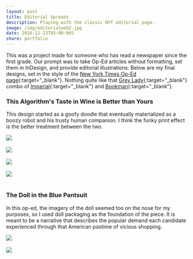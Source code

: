 ```yaml
---
layout: post
title: Editorial Spreads
description: Playing with the classic NYT editorial page.
image: /img/editorialweb2.jpg
date: 2016-12-23T05:00:00S
share: portfolio 
---
```


This was a project made for someone who has read a newspaper since the first grade. Our prompt was to take Op-Ed articles without formatting, set them in InDesign, and provide editorial illustrations. Below are my final designs, set in the style of the [New York Times Op-Ed page](https://www.nytimes.com/interactive/2010/09/25/opinion/opedat40-illustration.html?_r=1&){:target="_blank"}. Nothing quite like that [Grey Lady](https://books.google.com/books?id=tE4EAAAAMBAJ&pg=PA152&dq=%22the+gray+lady%22+%22new+york+times%22&hl=en&sa=X&ei=tokrT_DMKK7aiQKwttTgCg&ved=0CDwQ6AEwAA#v=onepage&q=%22the%20gray%20lady%22%20%22new%20york%20times%22&f=false){:target="_blank"} combo of [Imperial](https://www.myfonts.com/fonts/bitstream/imperial/?refby=MarkFonts){:target="_blank"} and [Bookman](https://www.myfonts.com/fonts/bitstream/bookman/?refby=MarkFonts){:target="_blank"}. 

### This Algorithm's Taste in Wine is Better than Yours

This design started as a goofy doodle that eventually materialized as a boozy robot and his trusty human companion. I think the funky print effect is the better treatment between the two.

<img class="col three lazyload" src="/img/Editorial4.jpg" data-action="zoom">
<div class="col three caption">
&nbsp;
</div>

<img class="col three lazyload" src="/img/Editorial1.png" data-action="zoom">
<div class="col three caption">
&nbsp;
</div>

<img class="col three lazyload" src="/img/editorialspread2.jpg" data-action="zoom">
<div class="col three caption">
&nbsp;
</div>

<img class="col three lazyload" src="/img/editorialspread3.jpg" data-action="zoom">
<div class="col three caption">
&nbsp;
</div>


### The Doll in the Blue Pantsuit

In this op-ed, the imagery of the doll seemed too on the nose for my purposes, so I used doll packaging as the foundation of the piece. It is meant to be a narrative that describes the popular demand each candidate experienced through that American pastime of vicious shopping.

<img class="col three lazyload" src="/img/Editorial3.png" data-action="zoom">
<div class="col three caption">
&nbsp;
</div>

<img class="col three lazyload" src="/img/editorialspread.jpg" data-action="zoom">
<div class="col three caption">
&nbsp;
</div>

